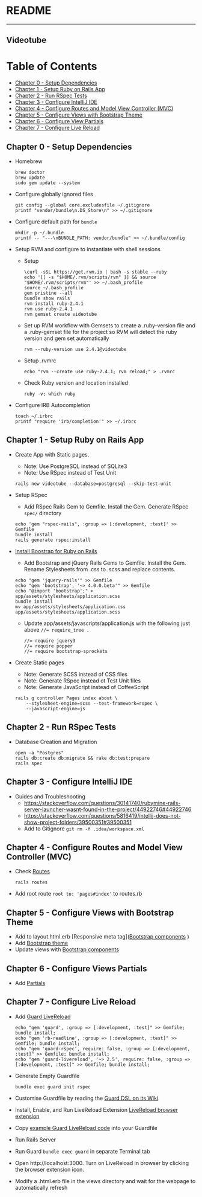 # README

---
Videotube
---

# Table of Contents
  * [Chapter 0 - Setup Dependencies](#chapter-0)
  * [Chapter 1 - Setup Ruby on Rails App](#chapter-1)
  * [Chapter 2 - Run RSpec Tests](#chapter-2)
  * [Chapter 3 - Configure IntelliJ IDE](#chapter-3)
  * [Chapter 4 - Configure Routes and Model View Controller (MVC)](#chapter-4)
  * [Chapter 5 - Configure Views with Bootstrap Theme](#chapter-5)
  * [Chapter 6 - Configure View Partials](#chapter-6)
  * [Chapter 7 - Configure Live Reload](#chapter-7)

## Chapter 0 - Setup Dependencies <a id="chapter-0"></a>

* Homebrew
    ```
    brew doctor
    brew update
    sudo gem update --system
    ```

* Configure globally ignored files
    ```
    git config --global core.excludesfile ~/.gitignore
    printf "vendor/bundle\n.DS_Store\n" >> ~/.gitignore
    ```

* Configure default path for `bundle`
    ```
    mkdir -p ~/.bundle
    printf -- "---\nBUNDLE_PATH: vendor/bundle" >> ~/.bundle/config
    ```

* Setup RVM and configure to instantiate with shell sessions
    * Setup
        ```
        \curl -sSL https://get.rvm.io | bash -s stable --ruby
        echo '[[ -s "$HOME/.rvm/scripts/rvm" ]] && source "$HOME/.rvm/scripts/rvm"' >> ~/.bash_profile
        source ~/.bash_profile
        gem pristine --all
        bundle show rails
        rvm install ruby-2.4.1
        rvm use ruby-2.4.1
        rvm gemset create videotube
        ```

    * Set up RVM workflow with Gemsets to create a .ruby-version file and a .ruby-gemset file for the project so RVM will detect the ruby version and gem set automatically
        ```
        rvm --ruby-version use 2.4.1@videotube
        ```

    * Setup .rvmrc
        ```
        echo "rvm --create use ruby-2.4.1; rvm reload;" > .rvmrc
        ```

    * Check Ruby version and location installed
        ```
        ruby -v; which ruby
        ```

* Configure IRB Autocompletion
    ```
    touch ~/.irbrc
    printf "require 'irb/completion'" >> ~/.irbrc
    ```

## Chapter 1 - Setup Ruby on Rails App <a id="chapter-1"></a>

* Create App with Static pages.
    * Note: Use PostgreSQL instead of SQLite3
    * Note: Use RSpec instead of Test Unit

    ```
    rails new videotube --database=postgresql --skip-test-unit
    ```

* Setup RSpec
    * Add RSpec Rails Gem to Gemfile. Install the Gem. Generate RSpec `spec/` directory
    ```
    echo 'gem "rspec-rails", :group => [:development, :test]' >> Gemfile
    bundle install
    rails generate rspec:install
    ```

* [Install Boostrap for Ruby on Rails](https://github.com/twbs/bootstrap-rubygem)
    * Add Bootstrap and jQuery Rails Gems to Gemfile. Install the Gem. Rename Stylesheets from .css to .scss and replace contents.
    ```
    echo "gem 'jquery-rails'" >> Gemfile
    echo "gem 'bootstrap', '~> 4.0.0.beta'" >> Gemfile
    echo "@import 'bootstrap';" > app/assets/stylesheets/application.scss
    bundle install
    mv app/assets/stylesheets/application.css app/assets/stylesheets/application.scss
    ```

    * Update app/assets/javascripts/application.js with the following just above `//= require_tree .`
        ```
        //= require jquery3
        //= require popper
        //= require bootstrap-sprockets
        ```

* Create Static pages
    * Note: Generate SCSS instead of CSS files
    * Note: Generate RSpec instead ot Test Unit files
    * Note: Generate JavaScript instead of CoffeeScript
    ```
    rails g controller Pages index about \
        --stylesheet-engine=scss --test-framework=rspec \
        --javascript-engine=js
    ```

## Chapter 2 - Run RSpec Tests <a id="chapter-2"></a>

* Database Creation and Migration
    ```
    open -a "Postgres"
    rails db:create db:migrate && rake db:test:prepare
    rails spec
    ```

## Chapter 3 - Configure IntelliJ IDE <a id="chapter-3"></a>

* Guides and Troubleshooting
  * https://stackoverflow.com/questions/30141740/rubymine-rails-server-launcher-wasnt-found-in-the-project/44922746#44922746
  * https://stackoverflow.com/questions/5816419/intellij-does-not-show-project-folders/39500351#39500351
  * Add to Gitignore `git rm -f .idea/workspace.xml`

## Chapter 4 - Configure Routes and Model View Controller (MVC) <a id="chapter-4"></a>

* Check [Routes](http://guides.rubyonrails.org/routing.html)
    ```
    rails routes
    ```

* Add root route `root to: 'pages#index'` to routes.rb

## Chapter 5 - Configure Views with Bootstrap Theme <a id="chapter-5"></a>

* Add to layout.html.erb [Responsive meta tag]([Bootstrap components](https://getbootstrap.com/docs/4.0/getting-started/introduction/)
)
* Add [Bootstrap theme](https://startbootstrap.com/)
* Update views with [Bootstrap components](https://getbootstrap.com/docs/4.0/getting-started/introduction/)

## Chapter 6 - Configure Views Partials <a id="chapter-6"></a>

* Add [Partials](http://guides.rubyonrails.org/layouts_and_rendering.html)

## Chapter 7 - Configure Live Reload <a id="chapter-7"></a>

* Add [Guard LiveReload](https://github.com/guard/guard)
    ```
    echo "gem 'guard', :group => [:development, :test]" >> Gemfile; bundle install;
    echo "gem 'rb-readline', :group => [:development, :test]" >> Gemfile; bundle install;
    echo "gem 'guard-rspec', require: false, :group => [:development, :test]" >> Gemfile; bundle install;
    echo "gem 'guard-livereload', '~> 2.5', require: false, :group => [:development, :test]" >> Gemfile; bundle install;
    ```

* Generate Empty Guardfile
    ```
    bundle exec guard init rspec
    ```

* Customise Guardfile by reading the [Guard DSL on its Wiki](https://github.com/guard/guard/wiki/Guardfile-DSL---Configuring-Guard)

* Install, Enable, and Run LiveReload Extension [LiveReload browser extension](http://livereload.com/extensions/#installing-sections)

* Copy [example Guard LiveReload code](https://github.com/guard/guard-livereload) into your Guardfile

* Run Rails Server

* Run Guard `bundle exec guard` in separate Terminal tab

* Open http://localhost:3000. Turn on LiveReload in browser by clicking the browser extension icon.

* Modify a .html.erb file in the views directory and wait for the webpage to automatically refresh
